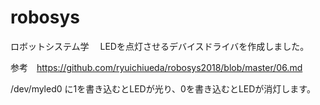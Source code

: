 # robosys
ロボットシステム学　
LEDを点灯させるデバイスドライバを作成しました。　

参考　https://github.com/ryuichiueda/robosys2018/blob/master/06.md

/dev/myled0 に1を書き込むとLEDが光り、0を書き込むとLEDが消灯します。　

